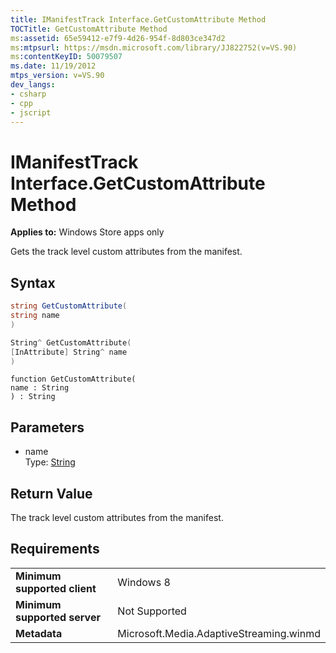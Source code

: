 ```yaml
---
title: IManifestTrack Interface.GetCustomAttribute Method
TOCTitle: GetCustomAttribute Method
ms:assetid: 65e59412-e7f9-4d26-954f-8d803ce347d2
ms:mtpsurl: https://msdn.microsoft.com/library/JJ822752(v=VS.90)
ms:contentKeyID: 50079507
ms.date: 11/19/2012
mtps_version: v=VS.90
dev_langs:
- csharp
- cpp
- jscript
---
```


# IManifestTrack Interface.GetCustomAttribute Method

**Applies to:** Windows Store apps only

Gets the track level custom attributes from the manifest.

## Syntax

```csharp
string GetCustomAttribute(
string name
)
```

```cpp
String^ GetCustomAttribute(
[InAttribute] String^ name
)
```

```jscript
function GetCustomAttribute(
name : String
) : String
```

## Parameters

  - name  
    Type: [String](https://msdn.microsoft.com/library/s1wwdcbf)

## Return Value

The track level custom attributes from the manifest.

## Requirements

|||
|--- |--- |
|**Minimum supported client**|Windows 8|
|**Minimum supported server**|Not Supported|
|**Metadata**|Microsoft.Media.AdaptiveStreaming.winmd|
